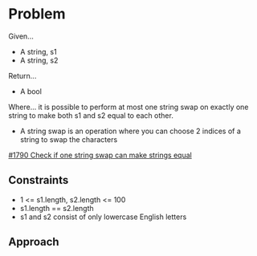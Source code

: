 
# Problem
Given...
- A string, s1
- A string, s2

Return...
- A bool

Where...
it is possible to perform at most one string swap on exactly one string to make
both s1 and s2 equal to each other.
- A string swap is an operation where you can choose 2 indices of a string to
swap the characters

[#1790 Check if one string swap can make strings equal](https://leetcode.com/problems/check-if-one-string-swap-can-make-strings-equal/description/?envType=daily-question&envId=2025-02-05)

## Constraints
- 1 <= s1.length, s2.length <= 100
- s1.length == s2.length
- s1 and s2 consist of only lowercase English letters

## Approach


